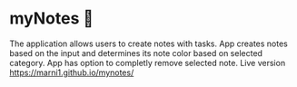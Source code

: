 # myNotes 📝 

The application allows users to create notes with tasks. App creates notes based on the input and determines its note color based on selected category.
App has option to completly remove selected note. 
Live version https://marni1.github.io/mynotes/

